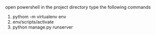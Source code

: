 open powershell in the project directory
type the following commands
1. pythom -m virtualenv env
2. env/scripts/activate 
3. python manage.py runserver
